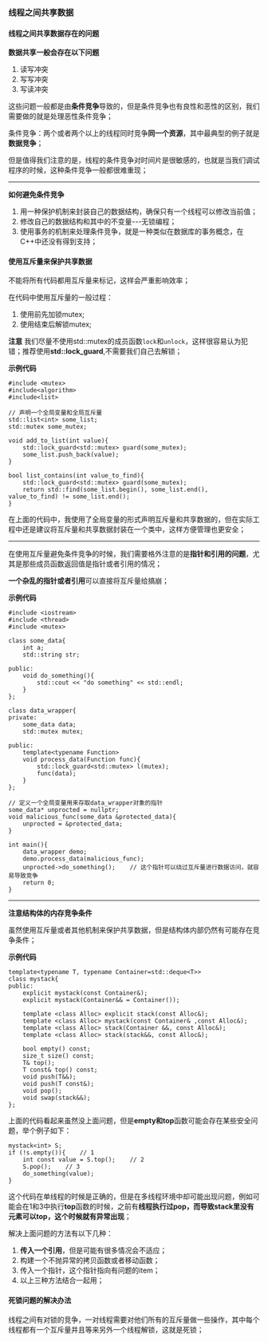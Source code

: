 ### 线程之间共享数据

#### 线程之间共享数据存在的问题

**数据共享一般会存在以下问题**
1. 读写冲突
2. 写写冲突
3. 写读冲突

这些问题一般都是由**条件竞争**导致的，但是条件竞争也有良性和恶性的区别，我们需要做的就是处理恶性条件竞争；

条件竞争：两个或者两个以上的线程同时竞争**同一个资源**，其中最典型的例子就是**数据竞争**；

但是值得我们注意的是，线程的条件竞争对时间片是很敏感的，也就是当我们调试程序的时候，这种条件竞争一般都很难重现；

---
**如何避免条件竞争**
1. 用一种保护机制来封装自己的数据结构，确保只有一个线程可以修改当前值；
2. 修改自己的数据结构和其中的不变量---无锁编程；
3. 使用事务的机制来处理条件竞争，就是一种类似在数据库的事务概念，在C++中还没有得到支持；

#### 使用互斥量来保护共享数据

不能将所有代码都用互斥量来标记，这样会严重影响效率；

在代码中使用互斥量的一般过程：
1. 使用前先加锁mutex;
2. 使用结束后解锁mutex;

**注意**
我们尽量不使用std::mutex的成员函数`lock`和`unlock`，这样很容易认为犯错；推荐使用**std::lock_guard**,不需要我们自己去解锁；

**示例代码**
```
#include <mutex>
#include<algorithm>
#include<list>

// 声明一个全局变量和全局互斥量
std::list<int> some_list;
std::mutex some_mutex;

void add_to_list(int value){
    std::lock_guard<std::mutex> guard(some_mutex);
    some_list.push_back(value);
}

bool list_contains(int value_to_find){
    std::lock_guard<std::mutex> guard(some_mutex);
    return std::find(some_list.begin(), some_list.end(), value_to_find) != some_list.end();
}
```

在上面的代码中，我使用了全局变量的形式声明互斥量和共享数据的，但在实际工程中还是建议将互斥量和共享数据封装在一个类中，这样方便管理也更安全；

---
在使用互斥量避免条件竞争的时候，我们需要格外注意的是**指针和引用的问题**，尤其是那些成员函数返回值是指针或者引用的情况；

**一个杂乱的指针或者引用**可以直接将互斥量给搞崩；

**示例代码**
```
#include <iostream>
#include <thread>
#include <mutex>

class some_data{
    int a;
    std::string str;

public:
    void do_something(){
        std::cout << "do something" << std::endl;
    }
};

class data_wrapper{
private:
    some_data data;
    std::mutex mutex;

public:
    template<typename Function>
    void process_data(Function func){
        std::lock_guard<std::mutex> l(mutex);
        func(data);
    }
};

// 定义一个全局变量用来存取data_wrapper对象的指针
some_data* unprocted = nullptr;
void malicious_func(some_data &protected_data){
    unprocted = &protected_data;
}

int main(){
    data_wrapper demo;
    demo.process_data(malicious_func);
    unprocted->do_something();    // 这个指针可以绕过互斥量进行数据访问，就容易导致竞争
    return 0;
}
```
---
**注意结构体的内存竞争条件**

虽然使用互斥量或者其他机制来保护共享数据，但是结构体内部仍然有可能存在竞争条件；

**示例代码**
```
template<typename T, typename Container=std::deque<T>>
class mystack{
public:
    explicit mystack(const Container&);
    explicit mystack(Container&& = Container());

    template <class Alloc> explicit stack(const Alloc&);
    template <class Alloc> mystack(const Container& ,const Alloc&);
    template <class Alloc> stack(Container &&, const Alloc&);
    template <class Alloc> stack(stack&&, const Alloc&);

    bool empty() const;
    size_t size() const;
    T& top();
    T const& top() const;
    void push(T&&);
    void push(T const&);
    void pop();
    void swap(stack&&);
};
```

上面的代码看起来虽然没上面问题，但是**empty和top**函数可能会存在某些安全问题，举个例子如下：

```
mystack<int> S;
if (!s.empty()){    // 1
    int const value = S.top();    // 2
    S.pop();    // 3
    do_something(value);
}
```
这个代码在单线程的时候是正确的，但是在多线程环境中却可能出现问题，例如可能会在1和3中执行**top**函数的时候，之前有**线程执行过pop，而导致stack里没有元素可以top，这个时候就有异常出现**；

解决上面问题的方法有以下几种：
1. **传入一个引用**，但是可能有很多情况会不适应；
2. 构建一个不抛异常的拷贝函数或者移动函数；
3. 传入一个指针，这个指针指向有问题的item；
4. 以上三种方法结合一起用；

#### 死锁问题的解决办法
线程之间有对锁的竞争，一对线程需要对他们所有的互斥量做一些操作，其中每个线程都有一个互斥量并且等来另外一个线程解锁，这就是死锁；